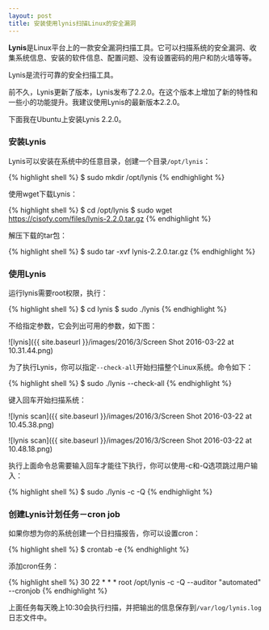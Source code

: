 ```yaml
---
layout: post
title: 安装使用lynis扫描Linux的安全漏洞
---
```


**Lynis**是Linux平台上的一款安全漏洞扫描工具。它可以扫描系统的安全漏洞、收集系统信息、安装的软件信息、配置问题、没有设置密码的用户和防火墙等等。

Lynis是流行可靠的安全扫描工具。

前不久，Lynis更新了版本，Lynis发布了2.2.0。在这个版本上增加了新的特性和一些小的功能提升。我建议使用Lynis的最新版本2.2.0。

下面我在Ubuntu上安装Lynis 2.2.0。

### 安装Lynis

Lynis可以安装在系统中的任意目录，创建一个目录`/opt/lynis`：

{% highlight shell %}
$ sudo mkdir /opt/lynis
{% endhighlight %}

使用wget下载Lynis：

{% highlight shell %}
$ cd /opt/lynis
$ sudo wget https://cisofy.com/files/lynis-2.2.0.tar.gz
{% endhighlight %}

解压下载的tar包：

{% highlight shell %}
$ sudo tar -xvf lynis-2.2.0.tar.gz
{% endhighlight %}

### 使用Lynis

运行lynis需要root权限，执行：

{% highlight shell %}
$ cd lynis
$ sudo ./lynis
{% endhighlight %}

不给指定参数，它会列出可用的参数，如下图：

![lynis]({{ site.baseurl }}/images/2016/3/Screen Shot 2016-03-22 at 10.31.44.png)

为了执行Lynis，你可以指定`--check-all`开始扫描整个Linux系统。命令如下：

{% highlight shell %}
$ sudo ./lynis --check-all
{% endhighlight %}

键入回车开始扫描系统：

![lynis scan]({{ site.baseurl }}/images/2016/3/Screen Shot 2016-03-22 at 10.45.38.png)

![lynis scan]({{ site.baseurl }}/images/2016/3/Screen Shot 2016-03-22 at 10.48.18.png)

执行上面命令总需要输入回车才能往下执行，你可以使用-c和-Q选项跳过用户输入：

{% highlight shell %}
$ sudo ./lynis -c -Q
{% endhighlight %}

### 创建Lynis计划任务－cron job

如果你想为你的系统创建一个日扫描报告，你可以设置cron：

{% highlight shell %}
$ crontab -e
{% endhighlight %}

添加cron任务：

{% highlight shell %}
30	22	*	*	*	root    /opt/lynis -c -Q --auditor "automated" --cronjob
{% endhighlight %}

上面任务每天晚上10:30会执行扫描，并把输出的信息保存到`/var/log/lynis.log`日志文件中。